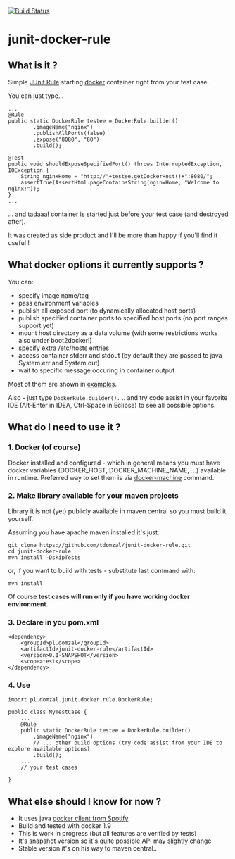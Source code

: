 [![Build Status](https://travis-ci.org/tdomzal/junit-docker-rule.svg?branch=master)](https://travis-ci.org/tdomzal/junit-docker-rule)
# junit-docker-rule #

## What is it ? ##

Simple [JUnit Rule](https://github.com/junit-team/junit/wiki/Rules) starting [docker](https://www.docker.com/) container right from your test case.

You can just type...

    ...
	@Rule
    public static DockerRule testee = DockerRule.builder()
            .imageName("nginx")
            .publishAllPorts(false)
            .expose("8080", "80")
            .build();

    @Test
    public void shouldExposeSpecifiedPort() throws InterruptedException, IOException {
        String nginxHome = "http://"+testee.getDockerHost()+":8080/";
        assertTrue(AssertHtml.pageContainsString(nginxHome, "Welcome to nginx!"));
    }
	...

... and tadaaa! container is started just before your test case (and destroyed after).

It was created as side product and I'll be more than happy if you'll find it useful ! 

## What docker options it currently supports ? ##

You can:

- specify image name/tag
- pass environment variables
- publish all exposed port (to dynamically allocated host ports)
- publish specified container ports to specified host ports (no port ranges support yet)
- mount host directory as a data volume (with some restrictions works also under boot2docker!)
- specify extra /etc/hosts entries
- access container stderr and stdout (by default they are passed to java System.err and System.out)
- wait to specific message occuring in container output 

Most of them are shown in [examples](src/test/java/pl/domzal/junit/docker/rule/examples/).

Also - just type `DockerRule.builder().` .. and try code assist in your favorite IDE (Alt-Enter in IDEA, Ctrl-Space in Eclipse) to see all possible options. 

## What do I need to use it ? ##

### 1. Docker (of course) ###

Docker installed and configured - which in general means you must have docker variables (DOCKER\_HOST, DOCKER\_MACHINE\_NAME, ...) available in runtime. Preferred way to set them is via [docker-machine](https://docs.docker.com/machine/) command.

### 2. Make library available for your maven projects ###

Library it is not (yet) publicly available in maven central so you must build it yourself. 

Assuming you have apache maven installed it's just:

	git clone https://github.com/tdomzal/junit-docker-rule.git
	cd junit-docker-rule
	mvn install -DskipTests

or, if you want to build with tests - substitute last command with:

	mvn install

Of course **test cases will run only if you have working docker environment**. 

### 3. Declare in you pom.xml ###

    <dependency>
        <groupId>pl.domzal</groupId>
        <artifactId>junit-docker-rule</artifactId>
        <version>0.1-SNAPSHOT</version>
		<scope>test</scope>
    </dependency>

### 4. Use ###

	import pl.domzal.junit.docker.rule.DockerRule;

	public class MyTestCase {
		...
		@Rule
		public static DockerRule testee = DockerRule.builder()
            .imageName("nginx")
            // ... other build options (try code assist from your IDE to explore available options)
            .build();
		...
		// your test cases

	}
	

## What else should I know for now ? ##

- It uses java [docker client from Spotify](https://github.com/spotify/docker-client)
- Build and tested with docker 1.9
- This is work in progress (but all features are verified by tests)
- It's snapshot version so it's quite possible API may slightly change
- Stable version it's on his way to maven central..
